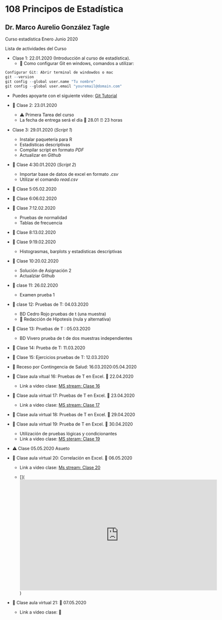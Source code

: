# 108 Principos de Estadística
## Dr. Marco Aurelio González Tagle

Curso estadística Enero Junio 2020

Lista de actividades del Curso 

+ Clase 1: 22.01.2020 (Introducción al curso de estadística).
  + :dart: Como configurar Git en windows, comandos a utilizar:
  

```r 
Configurar Git: Abrir terminal de windowdos o mac
git --version
git config --global user.name "Tu nombre"
git config --global user.email "youremail@domain.com"
``` 

  + Puedes apoyarte con el siguiente video: [Git Tutorial](https://youtu.be/HVsySz-h9r4?t=238)

+ :paperclip: Clase 2: 23.01.2020
  + :warning: Primera Tarea del curso
  + La fecha de entrega será el día :date: 28.01  :alarm_clock: 23 horas

+ Clase 3: 29.01.2020 (*Script 1*)
  + Instalar paquetería para R
  + Estadísticas descriptivas
  + Compilar script en formato *PDF*
  + Actualizar en *Github*

+ :paperclip: Clase 4:30.01.2020 (*Script 2*)
  + Importar base de datos de excel en formato *.csv*
  + Utilizar el comando *read.csv*

+ :paperclip: Clase 5:05.02.2020

+ :paperclip: Clase 6:06.02.2020

+ :paperclip: Clase 7:12.02.2020
  + Pruebas de normalidad 
  + Tablas de frecuencia
  
+ :paperclip: Clase 8:13.02.2020

+ :paperclip: Clase 9:19.02.2020
  + Histograsmas, barplots y estadísticas descriptivas
  
+ :paperclip: Clase 10:20.02.2020
  + Solución de Asignación 2
  + Actualziar Github

+ :paperclip: clase 11: 26.02.2020
  + Examen prueba 1
  
+ :paperclip: clase 12: Pruebas de T: 04.03.2020
  + BD Cedro Rojo pruebas de t  (una muestra)
  + :dart: Redacción de Hipotesis (nula y alternativa)
  
+ :paperclip: Clase 13: Pruebas de T : 05.03.2020
  + BD Vivero prueba de t de dos muestras independientes
  
  
+ :paperclip: Clase 14: Prueba de T: 11.03.2020

+ :paperclip: Clase 15: Ejercicios pruebas de T: 12.03.2020

+ :dart: Receso por Contingencia de Salud: 16.03.2020:05.04.2020

+ :bookmark_tabs: Clase aula vitual 16: Pruebas de T en Excel. :date: 22.04.2020
  + Link a video clase: [MS stream: Clase 16](https://web.microsoftstream.com/video/64308257-a406-4929-acd9-fe4e714f5dba) 
  
+ :bookmark_tabs: Clase aula virtual 17: Pruebas de T en Excel. :date: 23.04.2020
  + Link a video clase: [MS stream: Clase 17](https://web.microsoftstream.com/video/e6bd06bf-c600-4756-bb93-acec915039d5)
  
+ :round_pushpin: Clase aula virtual 18: Pruebas de T en Excel. :date: 29.04.2020
  
+ :round_pushpin: Clase aula virtual 19: Prueba de T en Excel. :date: 30.04.2020
  + Utilización de pruebas lógicas y condicionantes
  + Link a video clase: [MS steram: Clase 19](https://web.microsoftstream.com/video/c387cbd0-f262-48fa-9e6d-c583fd50673f)

+ :warning: Clase 05.05.2020 Asueto

+ :bookmark_tabs: Clase aula virtual 20: Correlación en Excel. :date: 06.05.2020
  + Link a video clase: [Ms stream: Clase 20](https://web.microsoftstream.com/video/26ab8e10-3561-4e56-993d-5bb064df5489)
  
  + [](<iframe width="640" height="360" src="https://web.microsoftstream.com/embed/video/26ab8e10-3561-4e56-993d-5bb064df5489?autoplay=false&amp;showinfo=true" allowfullscreen style="border:none;"></iframe>)

+ :school_satchel: Clase aula virtual 21: :date: 07.05.2020 
  + Link a video clase: :construction:
